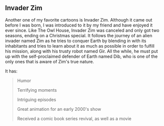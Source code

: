 ## Invader Zim

Another one of my favorite cartoons is Invader Zim. Although it came out before I was born, I was introduced to it by my friend
and have enjoyed it ever since. Like The Owl House, Invader Zim was canceled and only got two seasons, ending on a Christmas
special. It follows the journey of an alien invader named Zim as he tries to conquer Earth by blending in with its inhabitants
and tries to learn about it as much as possible in order to fulfill his mission, along with his trusty robot named Gir. All the
while, he must put up with the self-proclaimed defender of Earth named Dib, who is one of the only ones that is aware of Zim's
true nature.

It has:
>Humor
>
>Terrifying moments
>
>Intriguing episodes
>
>Great animation for an early 2000's show
>
>Received a comic book series revival, as well as a movie
